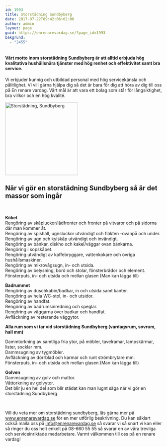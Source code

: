 ```yaml
---
id: 1993
title: Storstädning Sundbyberg
date: 2017-07-22T09:42:06+02:00
author: admin
layout: page
guid: https://enrenarevardag.se/?page_id=1993
bakgrund:
  - "2455"
---
```

#### **Vårt motto inom storstädning Sundbyberg är att alltid erbjuda hög kvalitativa hushållsnära tjänster med hög renhet och effektivitet samt bra service.** 

Vi erbjuder kunnig och utbildad personal med hög servicekänsla och pålitlighet. Vi vill gärna hjälpa dig så det är bara för dig att höra av dig till oss på En renare vardag. Vårt mål är att vara ett bolag som står för långsiktighet, bra villkor och en hög kvalité.

[<img class=" wp-image-1994 aligncenter" src="https://enrenarevardag.se/wp-content/uploads/2017/07/Flyttstädning-3-300x300.jpg" alt="Storstädning, Sundbyberg " width="234" height="234" srcset="https://enrenarevardag.se/wp-content/uploads/2017/07/Flyttstädning-3-300x300.jpg 300w, https://enrenarevardag.se/wp-content/uploads/2017/07/Flyttstädning-3-150x150.jpg 150w, https://enrenarevardag.se/wp-content/uploads/2017/07/Flyttstädning-3-125x125.jpg 125w, https://enrenarevardag.se/wp-content/uploads/2017/07/Flyttstädning-3.jpg 450w" sizes="(max-width: 234px) 100vw, 234px" />](https://enrenarevardag.se/pris/) 

## **När vi gör en storstädning Sundbyberg så är det massor som ingår**</h2> 

&nbsp;

**Köket**  
Rengöring av skåpluckor/lådfronter och fronter på vitvaror och på sidorna där man kommer åt.  
Rengöring av spishäll, ugnsluckor utvändigt och fläkten -ovanpå och under.  
Rengöring av ugn och kylskåp utvändigt och invändigt.  
Rengöring av bänkar, diskho och kakel/väggar ovan bänkarna.  
Rengöring i sopskåpet.  
Rengöring utvändigt av kaffebryggare, vattenkokare och övriga hushållsmaskiner.  
Rengöring av mikrovågsugn, in- och utsida.  
Rengöring av belysning, bord och stolar, fönsterbrädor och element.  
Fönsterputs, in- och utsida och mellan glasen (Man kan lägga till)

**Badrummet**  
Rengöring av duschkabin/badkar, in och utsida samt kanter.  
Rengöring av hela WC-stol, in- och utsidor.  
Rengöring av handfat.  
Rengöring av badrumsinredning och speglar.  
Rengöring av väggarna över badkar och handfat.  
Avfläckning av resterande väggytor.

 **Alla rum som vi tar vid storstädning Sundbyberg (vardagsrum, sovrum, hall mm)**

Dammtorkning av samtliga fria ytor, på möbler, tavelramar, lampskärmar, lister, socklar mm.  
Dammsugning av tygmöbler.  
Avfläckning av dörrblad och karmar och runt strömbrytare mm.  
Fönsterputs, in- och utsida och mellan glasen.(Man kan lägga till)

**Golven**  
Dammsugning av golv och mattor.  
Våttorkning av golvytor.  
Det blir ju en hel del som blir städat kan man lugnt säga när vi gör en storstädning Sundbyberg.

&nbsp;

Vill du veta mer om storstädning sundbyberg, läs gärna mer på www.enrenarevardag.se för en mer utförlig beskrivning. Du kan såklart också maila oss på info@enrenarevardag.se så svarar vi så snart vi kan eller så ringer du oss helt enkelt på 08-660 55 55 så svarar en av våra trevliga och serviceinriktade medarbetare. Varmt välkommen till oss på en renare vardag!